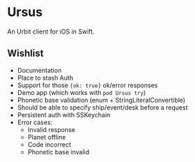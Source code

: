 # Ursus

An Urbit client for iOS in Swift.

## Wishlist

- Documentation
- Place to stash Auth
- Support for those `{ok: true}` ok/error responses
- Demo app (which works with `pod Ursus try`)
- Phonetic base validation (enum + StringLiteralConvertible)
- Should be able to specify ship/event/desk before a request
- Persistent auth with SSKeychain
- Error cases:
    - Invalid response
    - Planet offline
    - Code incorrect
    - Phonetic base invalid